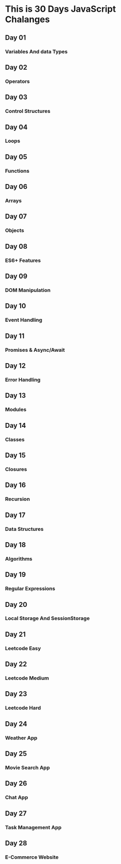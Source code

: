 # This is 30 Days JavaScript Chalanges
## Day 01 
### Variables And data Types

## Day 02
### Operators

## Day 03
### Control Structures

## Day 04
### Loops

## Day 05
### Functions

## Day 06
### Arrays

## Day 07
### Objects

## Day 08
### ES6+ Features

## Day 09
### DOM Manipulation

## Day 10
### Event Handling

## Day 11
### Promises & Async/Await

## Day 12
### Error Handling

## Day 13
### Modules

## Day 14
### Classes

## Day 15
### Closures

## Day 16
### Recursion

## Day 17
### Data Structures

## Day 18
### Algorithms

## Day 19
### Regular Expressions

## Day 20
### Local Storage And SessionStorage

## Day 21
### Leetcode Easy

## Day 22
### Leetcode Medium

## Day 23
### Leetcode Hard

## Day 24
### Weather App

## Day 25
### Movie Search App

## Day 26
### Chat App

## Day 27
### Task Management App

## Day 28
### E-Commerce Website

